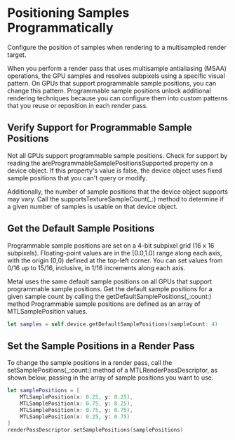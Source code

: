 # Positioning Samples Programmatically
Configure the position of samples when rendering to a multisampled render target.

When you perform a render pass that uses multisample antialiasing (MSAA) operations,
the GPU samples and resolves subpixels using a specific visual pattern.
On GPUs that support programmable sample positions, you can change this pattern.
Programmable sample positions unlock additional rendering techniques because you can configure them into custom patterns that
you reuse or reposition in each render pass.

##  Verify Support for Programmable Sample Positions
Not all GPUs support programmable sample positions.
Check for support by reading the areProgrammableSamplePositionsSupported property on a device object.
If this property's value is false, the device object uses fixed sample positions that you can't query or modify.

Additionally, the number of sample positions that the device object supports may vary.
Call the supportsTextureSampleCount(_:) method to determine if a given number of samples is usable on that device object.

## Get the Default Sample Positions
Programmable sample positions are set on a 4-bit subpixel grid (16 x 16 subpixels).
Floating-point values are in the [0.0,1.0) range along each axis, with the origin (0,0) defined at the top-left corner.
You can set values from 0/16 up to 15/16, inclusive, in 1/16 increments along each axis.

Metal uses the same default sample positions on all GPUs that support programmable sample positions.
Get the default sample positions for a given sample count by calling the getDefaultSamplePositions(_:count:) method
Programmable sample positions are defined as an array of MTLSamplePosition values.

```Swift
let samples = self.device.getDefaultSamplePositions(sampleCount: 4)
```

## Set the Sample Positions in a Render Pass
To change the sample positions in a render pass, call the setSamplePositions(_:count:) method of a MTLRenderPassDescriptor,
as shown below, passing in the array of sample positions you want to use.

```Swift
let samplePositions = [
    MTLSamplePosition(x: 0.25, y: 0.25),
    MTLSamplePosition(x: 0.75, y: 0.25),
    MTLSamplePosition(x: 0.75, y: 0.75),
    MTLSamplePosition(x: 0.25, y: 0.75)
]
renderPassDescriptor.setSamplePositions(samplePositions)
```
